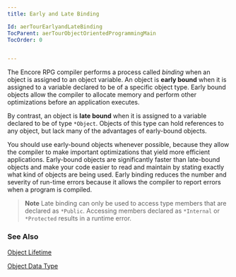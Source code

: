 ```yaml
---
title: Early and Late Binding

Id: aerTourEarlyandLateBinding
TocParent: aerTourObjectOrientedProgrammingMain
TocOrder: 0


---
```


The Encore RPG compiler performs a process called *binding* when an object is assigned to an object variable. An object is **early bound** when it is assigned to a variable declared to be of a specific object type. Early bound objects allow the compiler to allocate memory and perform other optimizations before an application executes. 

By contrast, an object is **late bound** when it is assigned to a variable declared to be of type ```*Object```. Objects of this type can hold references to any object, but lack many of the advantages of early-bound objects. 

You should use early-bound objects whenever possible, because they allow the compiler to make important optimizations that yield more efficient applications. Early-bound objects are significantly faster than late-bound objects and make your code easier to read and maintain by stating exactly what kind of objects are being used. Early binding reduces the number and severity of run-time errors because it allows the compiler to report errors when a program is compiled. 


> **Note** Late binding can only be used to access type members that are declared as ```*Public```. Accessing members declared as ```*Internal``` or ```*Protected``` results in a runtime error.

### See Also

[Object Lifetime](ecrTourObjectLifetime.html)

[Object Data Type](ecrConObjects.html) 
